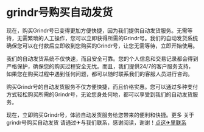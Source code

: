 # grindr号购买自动发货

现在，购买Grindr号已变得更加方便快捷，因为我们提供自动发货服务。无需等待，无需繁琐的人工操作，您可以立即获得所需的Grindr号。我们的自动发货系统确保您可以在付款后立即收到您购买的Grindr号，让您无需等待，立即开始使用。

我们的自动发货系统不仅快速，而且安全可靠。您的个人信息和交易记录都会得到严格保护，确保您的购买过程安全无忧。而且，我们提供24/7的客户服务支持，如果您在购买过程中遇到任何问题，都可以随时联系我们的客服人员进行咨询。

购买Grindr号的自动发货服务不仅方便快捷，而且价格实惠。您可以通过多种支付方式轻松购买所需的Grindr号，无论您身处何地，都可以享受到我们的自动发货服务。

现在，立即购买Grindr号，体验自动发货服务给您带来的便利和快捷。更多 关于grindr号购买自动发货 请通过✈与我们联系，感谢阅读，谢谢！[点这✈里联系](https://b.k02.cc)
